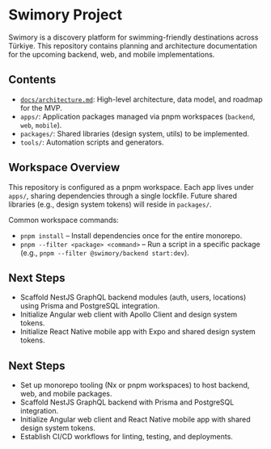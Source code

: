 # Swimory Project

Swimory is a discovery platform for swimming-friendly destinations across Türkiye. This repository contains planning and architecture documentation for the upcoming backend, web, and mobile implementations.

## Contents
- [`docs/architecture.md`](docs/architecture.md): High-level architecture, data model, and roadmap for the MVP.
- `apps/`: Application packages managed via pnpm workspaces (`backend`, `web`, `mobile`).
- `packages/`: Shared libraries (design system, utils) to be implemented.
- `tools/`: Automation scripts and generators.

## Workspace Overview
This repository is configured as a pnpm workspace. Each app lives under `apps/`, sharing dependencies through a single lockfile. Future shared libraries (e.g., design system tokens) will reside in `packages/`.

Common workspace commands:
- `pnpm install` – Install dependencies once for the entire monorepo.
- `pnpm --filter <package> <command>` – Run a script in a specific package (e.g., `pnpm --filter @swimory/backend start:dev`).

## Next Steps
- Scaffold NestJS GraphQL backend modules (auth, users, locations) using Prisma and PostgreSQL integration.
- Initialize Angular web client with Apollo Client and design system tokens.
- Initialize React Native mobile app with Expo and shared design system tokens.

## Next Steps
- Set up monorepo tooling (Nx or pnpm workspaces) to host backend, web, and mobile packages.
- Scaffold NestJS GraphQL backend with Prisma and PostgreSQL integration.
- Initialize Angular web client and React Native mobile app with shared design system tokens.
- Establish CI/CD workflows for linting, testing, and deployments.

